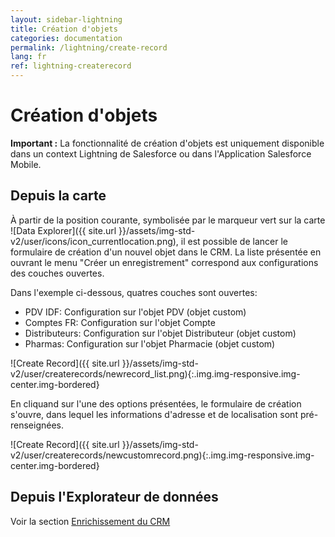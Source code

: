```yaml
---
layout: sidebar-lightning
title: Création d'objets
categories: documentation
permalink: /lightning/create-record
lang: fr
ref: lightning-createrecord
---
```


# Création d'objets

<div class="alert alert-warning" role="alert"> <strong>Important :</strong> La fonctionnalité de création d'objets est uniquement disponible dans un context Lightning de Salesforce ou dans l'Application Salesforce Mobile.</div>

## Depuis la carte

&Agrave; partir de la position courante, symbolisée par le marqueur vert sur la carte ![Data Explorer]({{ site.url }}/assets/img-std-v2/user/icons/icon_currentlocation.png), il est possible de lancer le formulaire de création d'un nouvel objet dans le CRM. La liste présentée en ouvrant le menu "Créer un enregistrement" correspond aux configurations des couches ouvertes.

Dans l'exemple ci-dessous, quatres couches sont ouvertes:

- PDV IDF: Configuration sur l'objet PDV (objet custom)
- Comptes FR: Configuration sur l'objet Compte
- Distributeurs: Configuration sur l'objet Distributeur (objet custom)
- Pharmas: Configuration sur l'objet Pharmacie (objet custom)

![Create Record]({{ site.url }}/assets/img-std-v2/user/createrecords/newrecord_list.png){:.img.img-responsive.img-center.img-bordered}

En cliquand sur l'une des options présentées, le formulaire de création s'ouvre, dans lequel les informations d'adresse et de localisation sont pré-renseignées.

![Create Record]({{ site.url }}/assets/img-std-v2/user/createrecords/newcustomrecord.png){:.img.img-responsive.img-center.img-bordered}

## Depuis l'Explorateur de données

Voir la section [Enrichissement du CRM](/lightning/data-explorer#enrichissement-du-crm)

